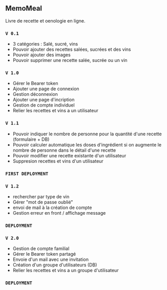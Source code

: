 ## MemoMeal

Livre de recette et oenologie en ligne.

### `V 0.1`

- 3 catégories : Salé, sucré, vins
- Pouvoir ajouter des recettes salées, sucrées et des vins
- Pouvoir ajouter des images
- Pouvoir supprimer une recette salée, sucrée ou un vin

### `V 1.0`

- Gérer le Bearer token
- Ajouter une page de connexion
- Gestion déconnexion
- Ajouter une page d'incription
- Gestion de compte individuel
- Relier les recettes et vins a un utilisateur

### `V 1.1`

- Pouvoir indiquer le nombre de personne pour la quantité d'une recette (formulaire + DB)
- Pouvoir calculer automatique les doses d'ingrédient si on augmente le nombre de personne dans le détail d'une recette
- Pouvoir modifier une recette existante d'un utilisateur
- Suppresion recettes et vins d'un utilisateur

### `FIRST DEPLOYMENT`

### `V 1.2`

- rechercher par type de vin
- Gérer "mot de passe oublié"
- envoi de mail à la création de compte
- Gestion erreur en front / affichage message

### `DEPLOYMENT`

### `V 2.0`

- Gestion de compte familial
- Gérer le Bearer token partagé
- Envoie d'un mail avec une invitation
- Création d'un groupe d'utilisateurs (DB)
- Relier les recettes et vins a un groupe d'utilisateur

### `DEPLOYMENT`

